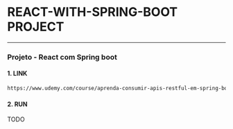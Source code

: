 # REACT-WITH-SPRING-BOOT PROJECT
-----------------------------------------------------------

### Projeto - React com Spring boot

#### 1. LINK
```sh
https://www.udemy.com/course/aprenda-consumir-apis-restful-em-spring-boot-java-com-react-js-axios/learn/lecture/27990412?start=15#overview
```

#### 2. RUN 
TODO